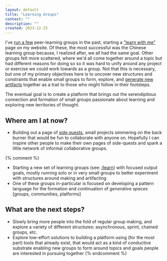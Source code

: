 ```yaml
---
layout: default
title: "Learning Groups"
context: ""
description: ""
created: 2023-12-25
---
```


I've [run a few](https://twitter.com/azlenelza/status/1305625480997949440) peer-learning groups in the past, starting a ["learn with me"](/learn) page on my website. Of these, the most successful was the Chinese learning group because, I realized after, we all had the same goal. Other groups felt more scattered, where we'd all come together around a topic but had different reasons for doing so so it was hard to unify around any project or exercise we could work towards as a group. Not that this is necessary, but one of my primary objectives here is to uncover new structures and constraints that enable small groups to form, explore, and [generate new artifacts](https://twitter.com/azlenelza/status/1269696513527046145) together as a trail to those who might follow in their footsteps.

The eventual goal is to create a platform that brings out the serendipitous connection and formation of small groups passionate about learning and exploring new territories of thought.

## Where am I at now?

- Building out a page of [side quests](/side-quests), small projects simmering on the back burner that would be fun to collaborate with anyone on. Hopefully I can inspire other people to make their own pages of side-quests and spark a little network of informal collaborative groups.

{% comment %}
- Starting a new set of learning groups (see: [/learn](/learn)) with focused output goals, mostly running solo or in very small groups to better experiment with structures around making and artifacting
- One of these groups in-particular is focused on developing a pattern language for the formation and continuation of *generative spaces* \[groups, communities, platforms\]

## What are the next steps?

- Slowly bring more people into the fold of regular group making, and explore a variety of different structures: asynchronous, sprint, chained groups, etc.
- Explore low-effort solutions to building a platform using (for the most part) tools that already exist, that would act as a kind of conductive substrate enabling new groups to form around topics and goals people are interested in pursuing together
{% endcomment %}